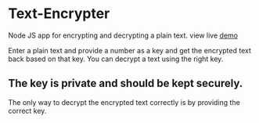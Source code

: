 # Text-Encrypter
Node JS app for encrypting and decrypting a plain text.
view live [demo](textencdec.herokuapp.com)

Enter a plain text and provide a number as a key and get the encrypted text back based on that key.
You can decrypt a text using the right key.

## The key is private and should be kept securely.
The only way to decrypt the encrypted text correctly is by providing the correct key.
